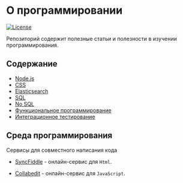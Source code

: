 # О программировании

[![License](https://img.shields.io/npm/l/express.svg)](https://github.com/woodger/education/blob/master/LICENSE)

Репозиторий содержит полезные статьи и полезности в изучении программирования.

## Содержание

- [Node.js](public/nodejs.md)
- [CSS](public/css.md)
- [Elasticsearch](public/elasticsearch.md)
- [SQL](public/sql.md)
- [No SQL](public/no-sql.md)
- [Функциональное программирование](public/functional-programming.md)
- [Интеграционное тестирование ](public/integration-testing.md)

## Среда программирования

Сервисы для совместного написания кода

- [SyncFiddle](http://syncfiddle.net) - онлайн-сервис для `Html`.

- [Collabedit](http://collabedit.com) - онлайн-сервис для `JavaScript`.
